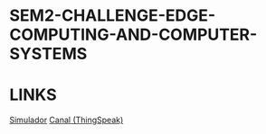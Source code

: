 # SEM2-CHALLENGE-EDGE-COMPUTING-AND-COMPUTER-SYSTEMS

# LINKS
[Simulador](https://wokwi.com/projects/409672865580237825)
[Canal (ThingSpeak)](https://thingspeak.com/channels/2665201)